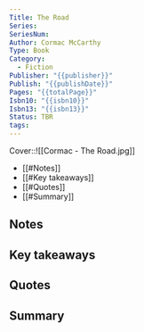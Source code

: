 ```yaml
---
Title: The Road
Series: 
SeriesNum: 
Author: Cormac McCarthy
Type: Book
Category:
  - Fiction
Publisher: "{{publisher}}"
Publish: "{{publishDate}}"
Pages: "{{totalPage}}"
Isbn10: "{{isbn10}}"
Isbn13: "{{isbn13}}"
Status: TBR
tags: 
---
```


Cover::![[Cormac - The Road.jpg]]



- [[#Notes]]
- [[#Key takeaways]]
- [[#Quotes]]
- [[#Summary]]

## Notes

## Key takeaways

## Quotes

## Summary